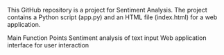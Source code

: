 This GitHub repository is a project for Sentiment Analysis. The project contains a Python script (app.py) and an HTML file (index.html) for a web application.

Main Function Points Sentiment analysis of text input Web application interface for user interaction
